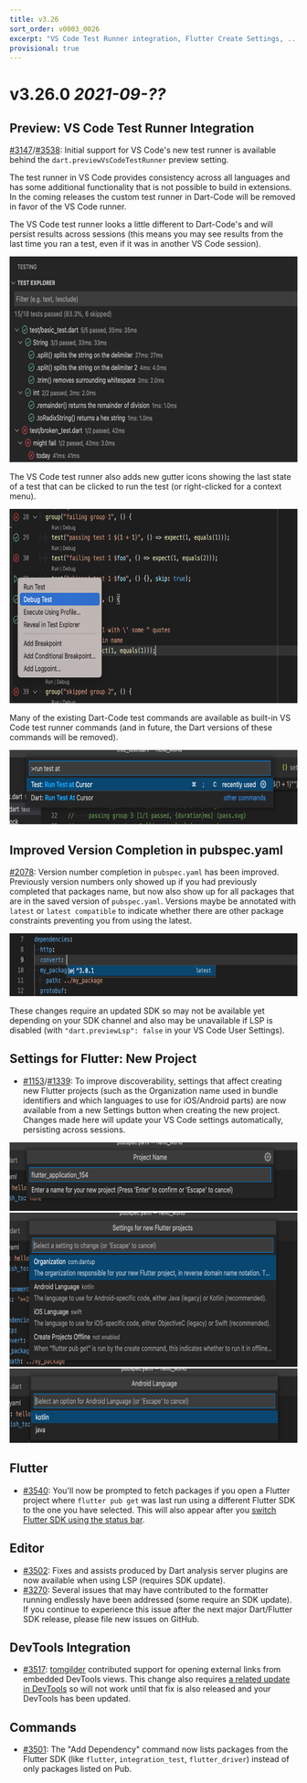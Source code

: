 ```yaml
---
title: v3.26
sort_order: v0003_0026
excerpt: "VS Code Test Runner integration, Flutter Create Settings, ..."
provisional: true
---
```


# v3.26.0 *2021-09-??*

## Preview: VS Code Test Runner Integration

[#3147](https://github.com/Dart-Code/Dart-Code/issues/3147)/[#3538](https://github.com/Dart-Code/Dart-Code/issues/3538): Initial support for VS Code's new test runner is available behind the `dart.previewVsCodeTestRunner` preview setting.

The test runner in VS Code provides consistency across all languages and has some additional functionality that is not possible to build in extensions. In the coming releases the custom test runner in Dart-Code will be removed in favor of the VS Code runner.

The VS Code test runner looks a little different to Dart-Code's and will persist results across sessions (this means you may see results from the last time you ran a test, even if it was in another VS Code session).

<img src="/images/release_notes/v3.26/test_runner_overview.png" width="700" height="360" />

The VS Code test runner also adds new gutter icons showing the last state of a test that can be clicked to run the test (or right-clicked for a context menu).

<img src="/images/release_notes/v3.26/test_runner_gutter_icons.png" width="700" height="340" />

Many of the existing Dart-Code test commands are available as built-in VS Code test runner commands (and in future, the Dart versions of these commands will be removed).

<img src="/images/release_notes/v3.26/test_runner_commands.png" width="700" height="130" />

## Improved Version Completion in pubspec.yaml

[#2078](https://github.com/Dart-Code/Dart-Code/issues/2078): Version number completion in `pubspec.yaml` has been improved. Previously version numbers only showed up if you had previously completed that packages name, but now also show up for all packages that are in the saved version of `pubspec.yaml`. Versions maybe be annotated with `latest` or `latest compatible` to indicate whether there are other package constraints preventing you from using the latest.

<img src="/images/release_notes/v3.26/pubspec_version_completion.png" width="700" height="110" />

These changes require an updated SDK so may not be available yet depending on your SDK channel and also may be unavailable if LSP is disabled (with `"dart.previewLsp": false` in your VS Code User Settings).

## Settings for Flutter: New Project

- [#1153](https://github.com/Dart-Code/Dart-Code/issues/1153)/[#1339](https://github.com/Dart-Code/Dart-Code/issues/1339): To improve discoverability, settings that affect creating new Flutter projects (such as the Organization name used in bundle identifiers and which languages to use for iOS/Android parts) are now available from a new Settings button when creating the new project. Changes made here will update your VS Code settings automatically, persisting across sessions.

<img src="/images/release_notes/v3.26/flutter_create_1.png" width="700" height="120" />

<img src="/images/release_notes/v3.26/flutter_create_2.png" width="700" height="270" />

<img src="/images/release_notes/v3.26/flutter_create_3.png" width="700" height="130" />

## Flutter

- [#3540](https://github.com/Dart-Code/Dart-Code/issues/3540): You'll now be prompted to fetch packages if you open a Flutter project where `flutter pub get` was last run using a different Flutter SDK to the one you have selected. This will also appear after you [switch Flutter SDK using the status bar](/docs/quickly-switching-between-sdk-versions/).

## Editor

- [#3502](https://github.com/Dart-Code/Dart-Code/issues/3502): Fixes and assists produced by Dart analysis server plugins are now available when using LSP (requires SDK update).
- [#3270](https://github.com/Dart-Code/Dart-Code/issues/3270): Several issues that may have contributed to the formatter running endlessly have been addressed (some require an SDK update). If you continue to experience this issue after the next major Dart/Flutter SDK release, please file new issues on GitHub.

## DevTools Integration

- [#3517](https://github.com/Dart-Code/Dart-Code/issues/3517): [tomgilder](https://github.com/tomgilder) contributed support for opening external links from embedded DevTools views. This change also requires [a related update in DevTools](https://github.com/flutter/devtools/issues/3251) so will not work until that fix is also released and your DevTools has been updated.

## Commands

- [#3501](https://github.com/Dart-Code/Dart-Code/issues/3501): The "Add Dependency" command now lists packages from the Flutter SDK (like `flutter`, `integration_test`, `flutter_driver`) instead of only packages listed on Pub.
